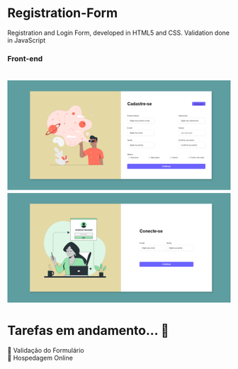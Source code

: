 # Registration-Form
Registration and Login Form, developed in HTML5 and CSS. Validation done in JavaScript

<h3>Front-end</h3>

<h1 align="center">
    <img alt="FormFront" src="/assets/imagens/FormFront.png" width=1000px" />
    <img alt="FormFront Login" src="/assets/imagens/FormFront Login.png" width=1000px" />   
</h1>

# Tarefas em andamento... 🚧

📝 Validação do Formulário <br>
📝 Hospedagem Online <br>

